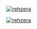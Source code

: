[![rehzera](https://github-readme-stats.vercel.app/api?username=renanberton&themes=dark)](https://github.com/renanberton) 

[![rehzera](https://github-readme-stats.vercel.app/api/top-langs/username=renanberton&themes=dark)](https://github.com/renanberton) 

